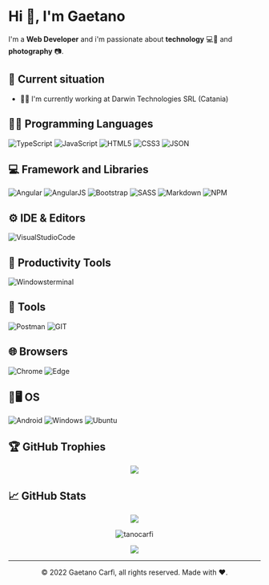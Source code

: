 # Hi 👋, I'm Gaetano

I'm a **Web Developer** and i'm passionate about **technology** 💻📱 and **photography** 📷.

## 🚀 Current situation
- 👨‍💻 I'm currently working at Darwin Technologies SRL (Catania)

## 👨‍💻 Programming Languages
![TypeScript](https://img.shields.io/badge/TypeScript-007ACC?style=for-the-badge&logo=typescript&logoColor=white)
![JavaScript](https://img.shields.io/badge/JavaScript-323330?style=for-the-badge&logo=javascript&logoColor=F7DF1E)
![HTML5](https://img.shields.io/badge/HTML5-E34F26?style=for-the-badge&logo=html5&logoColor=white)
![CSS3](https://img.shields.io/badge/CSS3-1572B6?style=for-the-badge&logo=css3&logoColor=white)
![JSON](https://img.shields.io/badge/json-5E5C5C?style=for-the-badge&logo=json&logoColor=white)

## 💻 Framework and Libraries
![Angular](https://img.shields.io/badge/Angular-DD0031?style=for-the-badge&logo=angular&logoColor=white)
![AngularJS](https://img.shields.io/badge/AngularJS-E23237?style=for-the-badge&logo=angularjs&logoColor=white)
![Bootstrap](https://img.shields.io/badge/Bootstrap-563D7C?style=for-the-badge&logo=bootstrap&logoColor=white)
![SASS](https://img.shields.io/badge/Sass-CC6699?style=for-the-badge&logo=sass&logoColor=white)
![Markdown](https://img.shields.io/badge/Markdown-000000?style=for-the-badge&logo=markdown&logoColor=white)
![NPM](https://img.shields.io/badge/npm-CB3837?style=for-the-badge&logo=npm&logoColor=white)

## ⚙️ IDE & Editors
![VisualStudioCode](	https://img.shields.io/badge/VSCode-0078D4?style=for-the-badge&logo=visual%20studio%20code&logoColor=white)

## 🔨 Productivity Tools
![Windowsterminal](https://img.shields.io/badge/windows%20terminal-4D4D4D?style=for-the-badge&logo=windows%20terminal&logoColor=white)

## 🦾 Tools
![Postman](https://img.shields.io/badge/Postman-FF6C37?style=for-the-badge&logo=postman&logoColor=white)
![GIT](https://img.shields.io/badge/GIT-E44C30?style=for-the-badge&logo=git&logoColor=white)

## 🌐 Browsers
![Chrome](https://img.shields.io/badge/Google_chrome-4285F4?style=for-the-badge&logo=Google-chrome&logoColor=white)
![Edge](https://img.shields.io/badge/Microsoft_Edge-0078D7?style=for-the-badge&logo=Microsoft-edge&logoColor=white)

## 📱🖥️ OS
![Android](https://img.shields.io/badge/Android-3DDC84?style=for-the-badge&logo=android&logoColor=white)
![Windows](https://img.shields.io/badge/Windows-0078D6?style=for-the-badge&logo=windows&logoColor=white)
![Ubuntu](https://img.shields.io/badge/Ubuntu-E95420?style=for-the-badge&logo=ubuntu&logoColor=white)

## 🏆 GitHub Trophies
<p align="center" style="witdh:100%">
  <img src="https://github-profile-trophy.vercel.app/?username=tanocarfi&theme=dracula&no-frame=false&no-bg=false&margin-w=4&row=1" />
</p>

## 📈 GitHub Stats
<p align = "center">
  <img src="https://github-readme-streak-stats.herokuapp.com/?user=tanocarfi&theme=dracula&show_icons=true&count_private=true&hide_border=true&line_height=25"/>
</p>
<p align = "center">
    <img src="https://github-readme-stats.vercel.app/api?username=tanocarfi&theme=dracula&show_icons=true&count_private=true&hide_border=true&line_height=25" alt="tanocarfi">
</p>
<p align = "center">
  <img src="https://github-readme-stats.vercel.app/api/top-langs/?username=tanocarfi&theme=dracula">
</p>

---
<p align="center"> © 2022 Gaetano Carfì, all rights reserved. Made with ❤️. </p>
